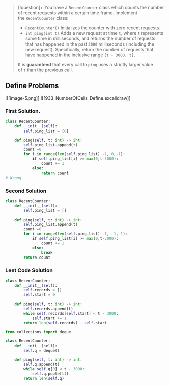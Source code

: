 > [!question]+
> You have a `RecentCounter` class which counts the number of recent requests within a certain time frame.
> Implement the `RecentCounter` class:
> - `RecentCounter()` Initializes the counter with zero recent requests.
> - `int ping(int t)` Adds a new request at time `t`, where `t` represents some time in milliseconds, and returns the number of requests that has happened in the past `3000` milliseconds (including the new request). Specifically, return the number of requests that have happened in the inclusive range `[t - 3000, t]`.
> 
> It is **guaranteed** that every call to `ping` uses a strictly larger value of `t` than the previous call.

## Define Problems
![[image-5.png]]
![[933_NumberOfCells_Define.excalidraw]]

### First Solution.
```python
class RecentCounter:
    def __init__(self):
        self.ping_list = [0]

    def ping(self, t: int) -> int:
        self.ping_list.append(t)
        count =0
        for i in range(len(self.ping_list) -1, 0,-1):
            if self.ping_list[i] >= max(0,t-3000):
                count += 1
            else:
		        return count
# Wrong.
```

### Second Solution
```python
class RecentCounter:
    def __init__(self):
        self.ping_list = []

    def ping(self, t: int) -> int:
        self.ping_list.append(t)
        count =0
        for i in range(len(self.ping_list) -1, -1,-1):
            if self.ping_list[i] >= max(0,t-3000):
                count += 1
            else:
                break
        return count
```

### Leet Code Solution
```python
class RecentCounter:
    def __init__(self):
        self.records = []
        self.start = 0

    def ping(self, t: int) -> int:
        self.records.append(t)
        while self.records[self.start] < t - 3000:
            self.start += 1
        return len(self.records) - self.start
```

```python
from collections import deque

class RecentCounter:
    def __init__(self):
        self.q = deque()

    def ping(self, t: int) -> int:
        self.q.append(t)
        while self.q[0] < t - 3000:
            self.q.popleft()
        return len(self.q)

```
